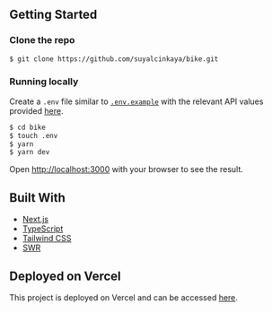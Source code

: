 ## Getting Started

### Clone the repo

```bash
$ git clone https://github.com/suyalcinkaya/bike.git
```

### Running locally

Create a `.env` file similar to [`.env.example`](https://github.com/suyalcinkaya/bike/blob/master/.env.example) with the relevant API values provided [here](https://bikeindex.org/documentation/api_v3).

```bash
$ cd bike
$ touch .env
$ yarn
$ yarn dev
```

Open [http://localhost:3000](http://localhost:3000) with your browser to see the result.

## Built With

- [Next.js](https://nextjs.org)
- [TypeScript](https://www.typescriptlang.org/)
- [Tailwind CSS](https://tailwindcss.com)
- [SWR](https://swr.vercel.app/)


## Deployed on Vercel

This project is deployed on Vercel and can be accessed [here](https://bikeindex.vercel.app/).

